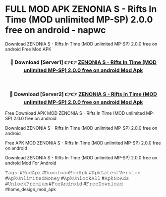 # FULL MOD APK ZENONIA S - Rifts In Time (MOD unlimited MP-SP) 2.0.0 free on android - napwc
Download ZENONIA S - Rifts In Time (MOD unlimited MP-SP) 2.0.0 free on android Free Mod APK

<div align="center">
<h3>🔴 Download [Server1] 👉👉 <a href="https://apk-comot.site?title=ZENONIA_S_-_Rifts_In_Time_(MOD_unlimited_MP-SP)_2.0.0_free_on_android">ZENONIA S - Rifts In Time (MOD unlimited MP-SP) 2.0.0 free on android Mod Apk</a></h3><br>

<h3>🔴 Download [Server2] 👉👉 <a href="https://apk-comot.site?title=ZENONIA_S_-_Rifts_In_Time_(MOD_unlimited_MP-SP)_2.0.0_free_on_android">ZENONIA S - Rifts In Time (MOD unlimited MP-SP) 2.0.0 free on android Mod Apk</a></h3>
</div>


Free Download APK MOD ZENONIA S - Rifts In Time (MOD unlimited MP-SP) 2.0.0 free on android

Download ZENONIA S - Rifts In Time (MOD unlimited MP-SP) 2.0.0 free on android 

Free APK MOD ZENONIA S - Rifts In Time (MOD unlimited MP-SP) 2.0.0 free on android 

Download ZENONIA S - Rifts In Time (MOD unlimited MP-SP) 2.0.0 free on android Mod For Android

𝚃𝚊𝚐𝚜: #𝙼𝚘𝚍𝙰𝚙𝚔 #𝙳𝚘𝚠𝚗𝚕𝚘𝚊𝚍𝙼𝚘𝚍𝙰𝚙𝚔 #𝙰𝚙𝚔𝙻𝚊𝚝𝚎𝚜𝚝𝚅𝚎𝚛𝚜𝚒𝚘𝚗 #𝙰𝚙𝚔𝚄𝚗𝚕𝚒𝚖𝚒𝚝𝚎𝚍𝙼𝚘𝚗𝚎𝚢 #𝙰𝚙𝚔𝚄𝚗𝚕𝚘𝚌𝚔𝙰𝚕𝚕 #𝙰𝚙𝚔𝙽𝚘𝙰𝚍𝚜 #𝚄𝚗𝚕𝚘𝚌𝚔𝙿𝚛𝚎𝚖𝚒𝚞𝚖 #𝙵𝚘𝚛𝙰𝚗𝚍𝚛𝚘𝚒𝚍 #𝙵𝚛𝚎𝚎𝙳𝚘𝚠𝚗𝚕𝚘𝚊𝚍 #home_design_mod_apk